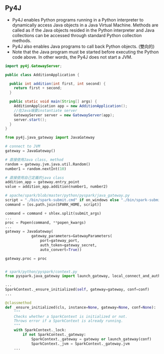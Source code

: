 
## Py4J
- Py4J enables Python programs running in a Python interpreter to dynamically access Java objects in a Java Virtual Machine. Methods are called as if the Java objects resided in the Python interpreter and Java collections can be accessed through standard Python collection methods. 
- Py4J also enables Java programs to call back Python objects. (雙向的)
- Note that the Java program must be started before executing the Python code above. In other words, the Py4J does not start a JVM.



```java
import py4j.GatewayServer;

public class AdditionApplication {

  public int addition(int first, int second) {
    return first + second;
  }

  public static void main(String[] args) {
    AdditionApplication app = new AdditionApplication();
    //在Java端要instantiate server
    GatewayServer server = new GatewayServer(app);
    server.start();
  }
}
```


```python
from py4j.java_gateway import JavaGateway

# connect to JVM
gateway = JavaGateway()

# 直接使用Java class, method
random = gateway.jvm.java.util.Random()
number1 = random.nextInt(10)

# 直接使用自己定義的java class
addition_app = gateway.entry_point
value = addition_app.addition(number1, number2)
```

```python
# apache/spark/blob/master/python/pyspark/java_gateway.py
script = "./bin/spark-submit.cmd" if on_windows else "./bin/spark-submit"
command = [os.path.join(SPARK_HOME, script)]

command = command + shlex.split(submit_args)
...
proc = Popen(command, **popen_kwargs)
...
gateway = JavaGateway(
            gateway_parameters=GatewayParameters(
                port=gateway_port,
                auth_token=gateway_secret,
                auto_convert=True))

gateway.proc = proc
```

```python

# spark/python/pyspark/context.py
from pyspark.java_gateway import launch_gateway, local_connect_and_auth

...
SparkContext._ensure_initialized(self, gateway=gateway, conf=conf)
...

@classmethod
def _ensure_initialized(cls, instance=None, gateway=None, conf=None):
    """
    Checks whether a SparkContext is initialized or not.
    Throws error if a SparkContext is already running.
    """
    with SparkContext._lock:
        if not SparkContext._gateway:
            SparkContext._gateway = gateway or launch_gateway(conf)
            SparkContext._jvm = SparkContext._gateway.jvm
	...

```
